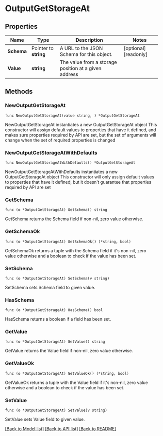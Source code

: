 # OutputGetStorageAt

## Properties

Name | Type | Description | Notes
------------ | ------------- | ------------- | -------------
**Schema** | Pointer to **string** | A URL to the JSON Schema for this object. | [optional] [readonly] 
**Value** | **string** | The value from a storage position at a given address | 

## Methods

### NewOutputGetStorageAt

`func NewOutputGetStorageAt(value string, ) *OutputGetStorageAt`

NewOutputGetStorageAt instantiates a new OutputGetStorageAt object
This constructor will assign default values to properties that have it defined,
and makes sure properties required by API are set, but the set of arguments
will change when the set of required properties is changed

### NewOutputGetStorageAtWithDefaults

`func NewOutputGetStorageAtWithDefaults() *OutputGetStorageAt`

NewOutputGetStorageAtWithDefaults instantiates a new OutputGetStorageAt object
This constructor will only assign default values to properties that have it defined,
but it doesn't guarantee that properties required by API are set

### GetSchema

`func (o *OutputGetStorageAt) GetSchema() string`

GetSchema returns the Schema field if non-nil, zero value otherwise.

### GetSchemaOk

`func (o *OutputGetStorageAt) GetSchemaOk() (*string, bool)`

GetSchemaOk returns a tuple with the Schema field if it's non-nil, zero value otherwise
and a boolean to check if the value has been set.

### SetSchema

`func (o *OutputGetStorageAt) SetSchema(v string)`

SetSchema sets Schema field to given value.

### HasSchema

`func (o *OutputGetStorageAt) HasSchema() bool`

HasSchema returns a boolean if a field has been set.

### GetValue

`func (o *OutputGetStorageAt) GetValue() string`

GetValue returns the Value field if non-nil, zero value otherwise.

### GetValueOk

`func (o *OutputGetStorageAt) GetValueOk() (*string, bool)`

GetValueOk returns a tuple with the Value field if it's non-nil, zero value otherwise
and a boolean to check if the value has been set.

### SetValue

`func (o *OutputGetStorageAt) SetValue(v string)`

SetValue sets Value field to given value.



[[Back to Model list]](../README.md#documentation-for-models) [[Back to API list]](../README.md#documentation-for-api-endpoints) [[Back to README]](../README.md)


